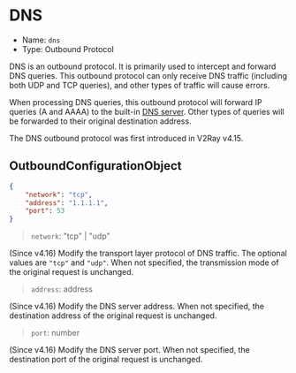 # DNS

* Name: `dns`
* Type: Outbound Protocol

DNS is an outbound protocol. It is primarily used to intercept and forward DNS queries. This outbound protocol can only receive DNS traffic (including both UDP and TCP queries), and other types of traffic will cause errors.

When processing DNS queries, this outbound protocol will forward IP queries (A and AAAA) to the built-in [DNS server](../dns.md). Other types of queries will be forwarded to their original destination address.

The DNS outbound protocol was first introduced in V2Ray v4.15.

## OutboundConfigurationObject

```json
{
    "network": "tcp",
    "address": "1.1.1.1",
    "port": 53
}
```

> `network`: "tcp" | "udp"

(Since v4.16) Modify the transport layer protocol of DNS traffic. The optional values are `"tcp"` and `"udp"`. When not specified, the transmission mode of the original request is unchanged.

> `address`: address

(Since v4.16) Modify the DNS server address. When not specified, the destination address of the original request is unchanged.

> `port`: number

(Since v4.16) Modify the DNS server port. When not specified, the destination port of the original request is unchanged.
